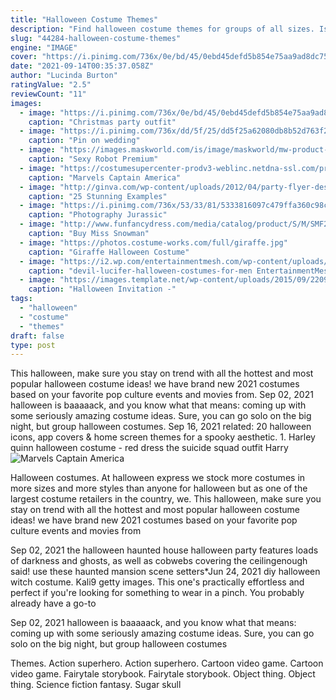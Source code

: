 ```yaml
---
title: "Halloween Costume Themes"
description: "Find halloween costume themes for groups of all sizes. Is gaming an essential part of your friday night with friends? do you enjoy playing cooperative or competitive games with your family?"
slug: "44284-halloween-costume-themes"
engine: "IMAGE"
cover: "https://i.pinimg.com/736x/0e/bd/45/0ebd45defd5b854e75aa9ad8dc75444f--gingerbread-man-costumes-christmas-parties.jpg"
date: "2021-09-14T00:35:37.058Z"
author: "Lucinda Burton"
ratingValue: "2.5"
reviewCount: "11"
images:
  - image: "https://i.pinimg.com/736x/0e/bd/45/0ebd45defd5b854e75aa9ad8dc75444f--gingerbread-man-costumes-christmas-parties.jpg"
    caption: "Christmas party outfit"
  - image: "https://i.pinimg.com/736x/dd/5f/25/dd5f25a62080db8b52d763f203523b63--christmas-costumes-christmas-shirts.jpg"
    caption: "Pin on wedding"
  - image: "https://images.maskworld.com/is/image/maskworld/mw-product-zoom/sexy-robot-premium-edition-costume--mw-206218-2.jpg"
    caption: "Sexy Robot Premium"
  - image: "https://costumesupercenter-prodv3-weblinc.netdna-ssl.com/product_images/marvels-captain-america-civil-war-kids-black-panther-deluxe-muscle-chest-costume/5b17adfe69702d7101008e0f/zoom.jpg?c=1528747591"
    caption: "Marvels Captain America"
  - image: "http://ginva.com/wp-content/uploads/2012/04/party-flyer-design-examples-21.jpg"
    caption: "25 Stunning Examples"
  - image: "https://i.pinimg.com/736x/53/33/81/5333816097c479ffa360c98c93a6e9f5.jpg"
    caption: "Photography Jurassic"
  - image: "http://www.funfancydress.com/media/catalog/product/S/M/SMF28016.jpg"
    caption: "Buy Miss Snowman"
  - image: "https://photos.costume-works.com/full/giraffe.jpg"
    caption: "Giraffe Halloween Costume"
  - image: "https://i2.wp.com/entertainmentmesh.com/wp-content/uploads/2017/09/devil-lucifer-halloween-costumes-for-men.jpg?ssl=1"
    caption: "devil-lucifer-halloween-costumes-for-men EntertainmentMesh"
  - image: "https://images.template.net/wp-content/uploads/2015/09/22091828/Wonderfully-Wicked-Halloween-Invitation-Template.jpg"
    caption: "Halloween Invitation -"
tags:
  - "halloween"
  - "costume"
  - "themes"
draft: false
type: post
---
```


This halloween, make sure you stay on trend with all the hottest and most popular halloween costume ideas! we have brand new 2021 costumes based on your favorite pop culture events and movies from. Sep 02, 2021 halloween is baaaaack, and you know what that means: coming up with some seriously amazing costume ideas. Sure, you can go solo on the big night, but group halloween costumes. Sep 16, 2021 related: 20 halloween icons, app covers & home screen themes for a spooky aesthetic. 1. Harley quinn halloween costume - red dress the suicide squad outfit  Harry
![Marvels Captain America](https://costumesupercenter-prodv3-weblinc.netdna-ssl.com/product_images/marvels-captain-america-civil-war-kids-black-panther-deluxe-muscle-chest-costume/5b17adfe69702d7101008e0f/zoom.jpg?c=1528747591 "Marvels Captain America")

Halloween costumes. At halloween express we stock more costumes in more sizes and more styles than anyone for halloween but as one of the largest costume retailers in the country, we. This halloween, make sure you stay on trend with all the hottest and most popular halloween costume ideas! we have brand new 2021 costumes based on your favorite pop culture events and movies from
<!--inArticleAds-->

<!--galleryOne-->

Sep 02, 2021 the halloween haunted house halloween party features loads of darkness and ghosts, as well as cobwebs covering the ceilingenough said! use these haunted mansion scene setters*Jun 24, 2021 diy halloween witch costume. Kali9 getty images. This one's practically effortless and perfect if you're looking for something to wear in a pinch. You probably already have a go-to
<!--inArticleAds-->

<!--galleryTwo-->

Sep 02, 2021 halloween is baaaaack, and you know what that means: coming up with some seriously amazing costume ideas. Sure, you can go solo on the big night, but group halloween costumes
<!--galleryThree-->

Themes. Action superhero. Action superhero. Cartoon video game. Cartoon video game. Fairytale storybook. Fairytale storybook. Object thing. Object thing. Science fiction fantasy.  Sugar skull